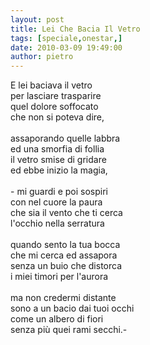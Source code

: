 ```yaml
---
layout: post
title: Lei Che Bacia Il Vetro
tags: [speciale,onestar,]
date: 2010-03-09 19:49:00
author: pietro
---
```

E lei baciava il vetro<br/>per lasciare trasparire<br/>quel dolore soffocato<br/>che non si poteva dire,<br/><br/>assaporando quelle labbra<br/>ed una smorfia di follia<br/>il vetro smise di gridare<br/>ed ebbe inizio la magia,<br/><br/>-  mi guardi e poi sospiri<br/>con nel cuore la paura<br/>che sia il vento che ti cerca<br/>l'occhio nella serratura<br/><br/>quando sento la tua bocca<br/>che mi cerca ed assapora<br/>senza un buio che distorca<br/>i miei timori per l'aurora<br/><br/>ma non credermi distante<br/>sono a un bacio dai tuoi occhi<br/>come un albero di fiori<br/>senza più quei rami secchi.-
